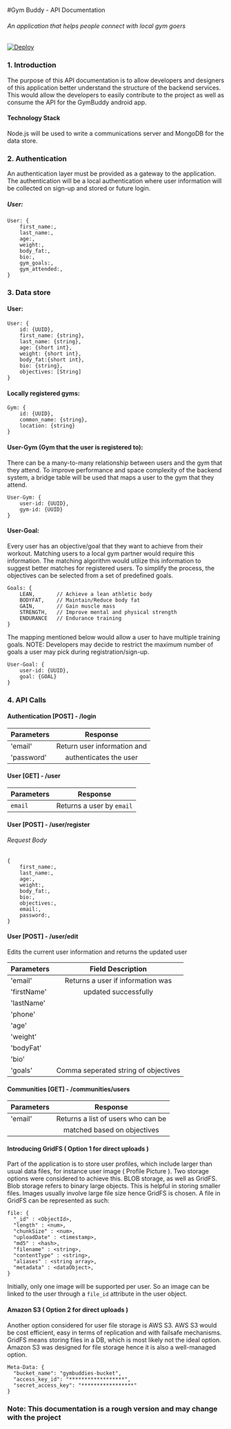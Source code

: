 #Gym Buddy - API Documentation
###### An application that helps people connect with local gym goers

[![Deploy](https://www.herokucdn.com/deploy/button.svg)](https://heroku.com/deploy?template=https://github.com/acsant/GymBuddy)

### 1. Introduction
The purpose of this API documentation is to allow developers and designers of
this application better understand the structure of the backend services. This
would allow the developers to easily contribute to the project as well as
consume the API for the GymBuddy android app.

#### Technology Stack
Node.js will be used to write a communications server and MongoDB for the data store.

### 2. Authentication
An authentication layer must be provided as a gateway to the application. The authentication will be a local authentication where user information will be collected on sign-up and stored or future login.
##### User:
```
User: {
	first_name:,
	last_name:,
	age:,
	weight:,
	body_fat:,
	bio:,
	gym_goals:,
	gym_attended:,
}
```
### 3. Data store
#### User:
```
User: {
	id: {UUID},
	first_name: {string},
	last_name: {string},
	age: {short int},
	weight: {short int},
	body_fat:{short int},
	bio: {string},
  	objectives: [String]
}
```

#### Locally registered gyms:
```
Gym: {
	id: {UUID},
	common_name: {string},
	location: {string}
}
```

#### User-Gym (Gym that the user is registered to):
There can be a many-to-many relationship between users and the gym that they attend. To improve performance and space complexity of the backend system, a bridge table will be used that maps a user to the gym that they attend.

```
User-Gym: {
	user-id: {UUID},
	gym-id: {UUID}
}
```

#### User-Goal:
Every user has an objective/goal that they want to achieve from their workout. Matching users to a local gym partner would require this information. The matching algorithm would utilize this information to suggest better matches for registered users. To simplify the process, the objectives can be selected from a set of predefined goals.
```
Goals: {
	LEAN, 		// Achieve a lean athletic body
	BODYFAT, 	// Maintain/Reduce body fat
	GAIN, 		// Gain muscle mass
	STRENGTH,	// Improve mental and physical strength
	ENDURANCE	// Endurance training
}
```

The mapping mentioned below would allow a user to have multiple training goals. NOTE: Developers may decide to restrict the maximum number of goals a user may pick during registration/sign-up.

```
User-Goal: {
	user-id: {UUID},
	goal: {GOAL}
}
```

### 4. API Calls

#### Authentication [POST] - /login

| Parameters | Response 	 						|
|:-----------|:------------------------------------:|
|'email'     | Return user information and          |
|'password'  | authenticates the user               |

#### User [GET] - /user

| Parameters | Response                            |
|:-----------|:-----------------------------------:|
|`email`     |Returns a user by `email`            |


#### User [POST] - /user/register
###### Request Body
```
{
	first_name:,
  	last_name:,
  	age:,
  	weight:,
  	body_fat:,
  	bio:,
  	objectives:,
 	email:,
	password:,
}
```

#### User [POST] - /user/edit

Edits the current user information and returns the updated
user

| Parameters | Field Description	        		|
|:-----------|:------------------------------------:|
|'email'     | Returns a user if information was    |
|'firstName' | updated successfully                 |
|'lastName'  |                                      |
|'phone'     |										|
|'age'		 |										|
|'weight'	 |										|
|'bodyFat'	 |										|
|'bio'		 |										|
|'goals'	 | Comma seperated string of objectives	|

#### Communities [GET] - /communities/users
| Parameters | Response                             |
|:-----------|:------------------------------------:|
|'email'	 | Returns a list of users who can be 	|
|			 | matched based on objectives			|

#### Introducing GridFS ( Option 1 for direct uploads )
Part of the application is to store user profiles, which include larger than usual data files, for instance user image ( Profile Picture ). Two storage options were considered to achieve this. BLOB storage, as well as GridFS. Blob storage refers to binary large objects. This is helpful in storing smaller files. Images usually involve large file size hence GridFS is chosen. A file in GridFS can be represented as such:

```
file: {
  "_id" : <ObjectId>,
  "length" : <num>,
  "chunkSize" : <num>,
  "uploadDate" : <timestamp>,
  "md5" : <hash>,
  "filename" : <string>,
  "contentType" : <string>,
  "aliases" : <string array>,
  "metadata" : <dataObject>,
}
```

Initially, only one image will be supported per user. So an image can be linked to the user through a `file_id` attribute in the user object.

#### Amazon S3 ( Option 2 for direct uploads )
Another option considered for user file storage is AWS S3. AWS S3 would be cost
efficient, easy in terms of replication and with failsafe mechanisms. GridFS means storing files in a DB, which is most likely not the ideal option. Amazon S3 was designed for file storage hence it is also a well-managed option.

```
Meta-Data: {
  "bucket_name": "gymbuddies-bucket",
  "access_key_id": "******************",
  "secret_access_key": "*****************"
}
```

### Note: This documentation is a rough version and may change with the project

